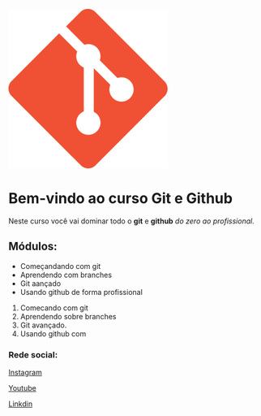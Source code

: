 ![Logo do git](logo.png)

# Bem-vindo ao curso Git e Github
Neste curso você vai dominar todo o **git** e **github** _do zero ao profissional._

## Módulos:
* Começandando com git
* Aprendendo com branches
* Git aançado
* Usando github de forma profissional

1. Comecando com git
2. Aprendendo sobre branches
3. Git avançado.
4. Usando github com 

### Rede social:
[Instagram]()

[Youtube]()

[Linkdin]()